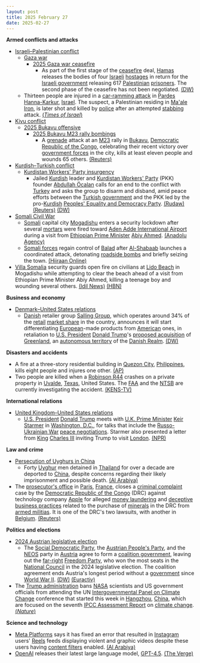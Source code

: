 ```yaml
---
layout: post
title: 2025 February 27
date: 2025-02-27
---
```



**Armed conflicts and attacks**

* [Israeli–Palestinian conflict](https://en.wikipedia.org/wiki/Israeli%E2%80%93Palestinian_conflict "Israeli–Palestinian conflict")
  + [Gaza war](https://en.wikipedia.org/wiki/Gaza_war "Gaza war")
    - [2025 Gaza war ceasefire](https://en.wikipedia.org/wiki/2025_Gaza_war_ceasefire "2025 Gaza war ceasefire")
      * As part of the first stage of the [ceasefire](https://en.wikipedia.org/wiki/Ceasefire "Ceasefire") deal, [Hamas](https://en.wikipedia.org/wiki/Hamas "Hamas") releases the bodies of four [Israeli](https://en.wikipedia.org/wiki/Israelis "Israelis") [hostages](https://en.wikipedia.org/wiki/Gaza_war_hostage_crisis "Gaza war hostage crisis") in return for the [Israeli government](https://en.wikipedia.org/wiki/Israeli_government "Israeli government") releasing 617 [Palestinian](https://en.wikipedia.org/wiki/Palestinians "Palestinians") [prisoners](https://en.wikipedia.org/wiki/Palestinian_prisoners_in_Israel "Palestinian prisoners in Israel"). The second phase of the ceasefire has not been negotiated. [(DW)](https://www.dw.com/en/final-swap-of-gaza-truce-deal-sees-return-of-4-dead-hostages/a-71767402)
  + Thirteen people are injured in a [car-ramming attack](https://en.wikipedia.org/wiki/Vehicle-ramming_attack "Vehicle-ramming attack") in [Pardes Hanna-Karkur](https://en.wikipedia.org/wiki/Pardes_Hanna-Karkur "Pardes Hanna-Karkur"), [Israel](https://en.wikipedia.org/wiki/Israel "Israel"). The suspect, a Palestinian residing in [Ma'ale Iron](https://en.wikipedia.org/wiki/Ma%27ale_Iron "Ma'ale Iron"), is later shot and killed by [police](https://en.wikipedia.org/wiki/Israel_Police "Israel Police") after an attempted [stabbing](https://en.wikipedia.org/wiki/Stabbing "Stabbing") attack. [(*Times of Israel*)](https://www.timesofisrael.com/teen-in-critical-condition-after-terror-suspect-plows-car-into-bus-stop-injuring-13/)
* [Kivu conflict](https://en.wikipedia.org/wiki/Kivu_conflict "Kivu conflict")
  + [2025 Bukavu offensive](https://en.wikipedia.org/wiki/2025_Bukavu_offensive "2025 Bukavu offensive")
    - [2025 Bukavu M23 rally bombings](https://en.wikipedia.org/wiki/2025_Bukavu_M23_rally_bombings "2025 Bukavu M23 rally bombings")
      * A [grenade](https://en.wikipedia.org/wiki/Grenade "Grenade") attack at an [M23](https://en.wikipedia.org/wiki/March_23_Movement "March 23 Movement") rally in [Bukavu](https://en.wikipedia.org/wiki/Bukavu "Bukavu"), [Democratic Republic of the Congo](https://en.wikipedia.org/wiki/Democratic_Republic_of_the_Congo "Democratic Republic of the Congo"), celebrating their recent victory over [government forces](https://en.wikipedia.org/wiki/Armed_Forces_of_the_Democratic_Republic_of_the_Congo "Armed Forces of the Democratic Republic of the Congo") in the city, kills at least eleven people and wounds 65 others. [(Reuters)](https://www.reuters.com/world/africa/blasts-m23-rally-eastern-congo-kill-11-wound-65-rebel-leader-says-2025-02-27/)
* [Kurdish–Turkish conflict](https://en.wikipedia.org/wiki/Kurdish%E2%80%93Turkish_conflict "Kurdish–Turkish conflict")
  + [Kurdistan Workers' Party insurgency](https://en.wikipedia.org/wiki/Kurdistan_Workers%27_Party_insurgency "Kurdistan Workers' Party insurgency")
    - Jailed [Kurdish](https://en.wikipedia.org/wiki/Kurds "Kurds") leader and [Kurdistan Workers' Party](https://en.wikipedia.org/wiki/Kurdistan_Workers%27_Party "Kurdistan Workers' Party") (PKK) founder [Abdullah Öcalan](https://en.wikipedia.org/wiki/Abdullah_%C3%96calan "Abdullah Öcalan") calls for an end to the conflict with [Turkey](https://en.wikipedia.org/wiki/Turkey "Turkey") and asks the group to disarm and disband, amid peace efforts between the [Turkish government](https://en.wikipedia.org/wiki/Turkish_government "Turkish government") and the PKK led by the pro-[Kurdish](https://en.wikipedia.org/wiki/Kurds_in_Turkey "Kurds in Turkey") [Peoples' Equality and Democracy Party](https://en.wikipedia.org/wiki/Peoples%27_Equality_and_Democracy_Party "Peoples' Equality and Democracy Party"). [(Rudaw)](https://www.rudaw.net/english/middleeast/turkey/27022025) [(Reuters)](https://www.reuters.com/world/middle-east/turkeys-pro-kurdish-party-sets-off-visit-jailed-militant-leader-2025-02-27/) [(DW)](https://www.dw.com/en/turkey-ocalan-calls-for-pkk-to-lay-down-weapons/a-71773113)
* [Somali Civil War](https://en.wikipedia.org/wiki/Somali_Civil_War_%282009%E2%80%93present%29 "Somali Civil War (2009–present)")
  + [Somali](https://en.wikipedia.org/wiki/Somalia "Somalia") capital city [Mogadishu](https://en.wikipedia.org/wiki/Mogadishu "Mogadishu") enters a security lockdown after several [mortars](https://en.wikipedia.org/wiki/Mortar_%28weapon%29 "Mortar (weapon)") were fired toward [Aden Adde International Airport](https://en.wikipedia.org/wiki/Aden_Adde_International_Airport "Aden Adde International Airport") during a visit from [Ethiopian Prime Minister](https://en.wikipedia.org/wiki/Prime_Minister_of_Ethiopia "Prime Minister of Ethiopia") [Abiy Ahmed](https://en.wikipedia.org/wiki/Abiy_Ahmed "Abiy Ahmed"). [(Anadolu Agency)](http://v.aa.com.tr/3494950)
  + [Somali forces](https://en.wikipedia.org/wiki/Somali_National_Army "Somali National Army") regain control of [Balad](https://en.wikipedia.org/wiki/Balad%2C_Somalia "Balad, Somalia") after [Al-Shabaab](https://en.wikipedia.org/wiki/Al-Shabaab_%28militant_group%29 "Al-Shabaab (militant group)") launches a coordinated attack, detonating [roadside bombs](https://en.wikipedia.org/wiki/Improvised_explosive_device "Improvised explosive device") and briefly seizing the town. [(Hiiraan Online)](https://www.hiiraan.com/news4/2025/Feb/200443/somali_forces_regain_control_of_bal_ad_after_deadly_al_shabaab_attack.aspx)
* [Villa Somalia](https://en.wikipedia.org/wiki/Villa_Somalia "Villa Somalia") security guards open fire on civilians at [Lido Beach](https://en.wikipedia.org/wiki/Lido_Beach%2C_Mogadishu "Lido Beach, Mogadishu") in Mogadishu while attempting to clear the beach ahead of a visit from Ethiopian Prime Minister Abiy Ahmed, killing a teenage boy and wounding several others. [(Idil News)](https://www.idilnews.com/teenager-shot-dead-as-somali-security-forces-clear-beach-for-ethiopian-pms-visit/) [(HBN)](https://hbnonlinetv.com/khasaare-dhimasho-oo-ka-dhashay-rasaas-lagu-kala-ergayey-dad-shacab-ah-muqdisho/)

**Business and economy**

* [Denmark–United States relations](https://en.wikipedia.org/wiki/Denmark%E2%80%93United_States_relations "Denmark–United States relations")
  + [Danish](https://en.wikipedia.org/wiki/Denmark "Denmark") retailer group [Salling Group](https://en.wikipedia.org/wiki/Salling_Group "Salling Group"), which operates around 34% of the [retail](https://en.wikipedia.org/wiki/Retail "Retail") [market share](https://en.wikipedia.org/wiki/Market_share "Market share") in the country, announces it will start differentiating [European](https://en.wikipedia.org/wiki/European_Union "European Union")-made products from [American](https://en.wikipedia.org/wiki/United_States "United States") ones, in retaliation to [U.S. President](https://en.wikipedia.org/wiki/United_States_President "United States President") [Donald Trump](https://en.wikipedia.org/wiki/Donald_Trump "Donald Trump")'s [proposed acquisition](https://en.wikipedia.org/wiki/Proposed_United_States_acquisition_of_Greenland "Proposed United States acquisition of Greenland") of [Greenland](https://en.wikipedia.org/wiki/Greenland "Greenland"), an [autonomous territory](https://en.wikipedia.org/wiki/Autonomous_territory "Autonomous territory") of the [Danish Realm](https://en.wikipedia.org/wiki/Danish_Realm "Danish Realm"). [(DW)](https://www.dw.com/en/danish-grocery-chain-to-distinguish-european-from-us-goods/a-71773488)

**Disasters and accidents**

* A fire at a three-story residential building in [Quezon City](https://en.wikipedia.org/wiki/Quezon_City "Quezon City"), [Philippines](https://en.wikipedia.org/wiki/Philippines "Philippines"), kills eight people and injures one other. [(AP)](https://apnews.com/article/philippines-deadly-building-fire-ee49c46908c2d074b5a229faf773b170)
* Two people are killed when a [Robinson R44](https://en.wikipedia.org/wiki/Robinson_R44 "Robinson R44") crashes on a private property in [Uvalde](https://en.wikipedia.org/wiki/Uvalde%2C_Texas "Uvalde, Texas"), [Texas](https://en.wikipedia.org/wiki/Texas "Texas"), United States. The [FAA](https://en.wikipedia.org/wiki/Federal_Aviation_Administration "Federal Aviation Administration") and the [NTSB](https://en.wikipedia.org/wiki/National_Transportation_Safety_Board "National Transportation Safety Board") are currently investigating the accident. [(KENS-TV)](https://www.kens5.com/video/news/local/texas/latest-details-in-deadly-helicopter-crash-in-kinney-county/273-77d7fde6-3362-4432-a665-e7642e95ffbd)

**International relations**

* [United Kingdom–United States relations](https://en.wikipedia.org/wiki/United_Kingdom%E2%80%93United_States_relations "United Kingdom–United States relations")
  + [U.S. President](https://en.wikipedia.org/wiki/President_of_the_United_States "President of the United States") [Donald Trump](https://en.wikipedia.org/wiki/Donald_Trump "Donald Trump") meets with [U.K. Prime Minister](https://en.wikipedia.org/wiki/Prime_Minister_of_the_United_Kingdom "Prime Minister of the United Kingdom") [Keir Starmer](https://en.wikipedia.org/wiki/Keir_Starmer "Keir Starmer") in [Washington, D.C.](https://en.wikipedia.org/wiki/Washington%2C_D.C. "Washington, D.C."), for talks that include the [Russo-Ukrainian War](https://en.wikipedia.org/wiki/Russo-Ukrainian_War "Russo-Ukrainian War") [peace negotiations](https://en.wikipedia.org/wiki/Peace_negotiations_in_the_Russian_invasion_of_Ukraine "Peace negotiations in the Russian invasion of Ukraine"). Starmer also presented a letter from [King](https://en.wikipedia.org/wiki/Monarchy_of_the_United_Kingdom "Monarchy of the United Kingdom") [Charles III](https://en.wikipedia.org/wiki/Charles_III "Charles III") inviting Trump to visit [London](https://en.wikipedia.org/wiki/London "London"). [(NPR)](https://www.npr.org/2025/02/27/nx-s1-5310656/trump-keir-starmer-russia-ukraine)

**Law and crime**

* [Persecution of Uyghurs in China](https://en.wikipedia.org/wiki/Persecution_of_Uyghurs_in_China "Persecution of Uyghurs in China")
  + Forty [Uyghur](https://en.wikipedia.org/wiki/Uyghurs "Uyghurs") men detained in [Thailand](https://en.wikipedia.org/wiki/Thailand "Thailand") for over a decade are deported to [China](https://en.wikipedia.org/wiki/China "China"), despite concerns regarding their likely imprisonment and possible death. [(Al Arabiya)](https://english.alarabiya.net/News/world/2025/02/27/40-uyghur-men-detained-in-thailand-for-more-than-a-decade-have-been-deported-to-china)
* The [prosecutor's office](https://en.wikipedia.org/wiki/Tribunal_de_grande_instance_de_Paris "Tribunal de grande instance de Paris") in [Paris](https://en.wikipedia.org/wiki/Paris "Paris"), [France](https://en.wikipedia.org/wiki/France "France"), closes a [criminal complaint](https://en.wikipedia.org/wiki/Complaint "Complaint") case by the [Democratic Republic of the Congo](https://en.wikipedia.org/wiki/Democratic_Republic_of_the_Congo "Democratic Republic of the Congo") (DRC) against technology company [Apple](https://en.wikipedia.org/wiki/Apple_%28company%29 "Apple (company)") for alleged [money laundering](https://en.wikipedia.org/wiki/Money_laundering "Money laundering") and [deceptive business practices](https://en.wikipedia.org/wiki/Unfair_business_practices "Unfair business practices") related to the purchase of [minerals](https://en.wikipedia.org/wiki/Illegal_mining "Illegal mining") in the DRC from [armed militias](https://en.wikipedia.org/wiki/List_of_armed_groups_in_the_Democratic_Republic_of_the_Congo "List of armed groups in the Democratic Republic of the Congo"). It is one of the DRC's two lawsuits, with another in [Belgium](https://en.wikipedia.org/wiki/Belgium "Belgium"). [(Reuters)](https://www.reuters.com/technology/paris-prosecutor-closes-case-against-apple-over-congo-minerals-document-2025-02-27/)

**Politics and elections**

* [2024 Austrian legislative election](https://en.wikipedia.org/wiki/2024_Austrian_legislative_election "2024 Austrian legislative election")
  + The [Social Democratic Party](https://en.wikipedia.org/wiki/Social_Democratic_Party_of_Austria "Social Democratic Party of Austria"), the [Austrian People's Party](https://en.wikipedia.org/wiki/Austrian_People%27s_Party "Austrian People's Party"), and the [NEOS](https://en.wikipedia.org/wiki/NEOS_%28Austria%29 "NEOS (Austria)") party in [Austria](https://en.wikipedia.org/wiki/Austria "Austria") agree to form a [coalition government](https://en.wikipedia.org/wiki/Coalition_government "Coalition government"), leaving out the [far-right](https://en.wikipedia.org/wiki/Far-right_politics "Far-right politics") [Freedom Party](https://en.wikipedia.org/wiki/Freedom_Party_of_Austria "Freedom Party of Austria"), who won the most seats in the [National Council](https://en.wikipedia.org/wiki/National_Council_%28Austria%29 "National Council (Austria)") in the 2024 legislative election. The coalition agreement ends Austria's longest period without a [government](https://en.wikipedia.org/wiki/Government_of_Austria "Government of Austria") since [World War II](https://en.wikipedia.org/wiki/World_War_II "World War II"). [(DW)](https://www.dw.com/en/austria-centrist-parties-form-coalition-without-far-right/a-71765298) [(Euractiv)](https://www.euractiv.com/section/politics/news/austria-centrist-parties-agree-on-coalition-government/)
* The [Trump administration](https://en.wikipedia.org/wiki/Second_presidency_of_Donald_Trump "Second presidency of Donald Trump") bans [NASA](https://en.wikipedia.org/wiki/NASA "NASA") scientists and US government officials from attending the UN [Intergovernmental Panel on Climate Change](https://en.wikipedia.org/wiki/Intergovernmental_Panel_on_Climate_Change "Intergovernmental Panel on Climate Change") conference that started this week in [Hangzhou](https://en.wikipedia.org/wiki/Hangzhou "Hangzhou"), [China](https://en.wikipedia.org/wiki/China "China"), which are focused on the seventh [IPCC Assessment Report](https://en.wikipedia.org/wiki/IPCC_Sixth_Assessment_Report "IPCC Sixth Assessment Report") on [climate change](https://en.wikipedia.org/wiki/Climate_change "Climate change"). [(*Nature*)](https://www.nature.com/articles/d41586-025-00596-0)

**Science and technology**

* [Meta Platforms](https://en.wikipedia.org/wiki/Meta_Platforms "Meta Platforms") says it has fixed an error that resulted in [Instagram](https://en.wikipedia.org/wiki/Instagram "Instagram") users' [Reels](https://en.wikipedia.org/wiki/Instagram_Reels "Instagram Reels") feeds displaying violent and graphic videos despite these users having [content filters](https://en.wikipedia.org/wiki/Content_filter "Content filter") enabled. [(Al Arabiya)](https://english.alarabiya.net/News/world/2025/02/27/meta-fixes-error-that-flooded-instagram-reels-with-violent-videos)
* [OpenAI](https://en.wikipedia.org/wiki/OpenAI "OpenAI") releases their latest large language model, [GPT-4.5](https://en.wikipedia.org/wiki/GPT-4.5 "GPT-4.5"). [(The Verge)](https://www.theverge.com/news/620021/openai-gpt-4-5-orion-ai-model-release)
